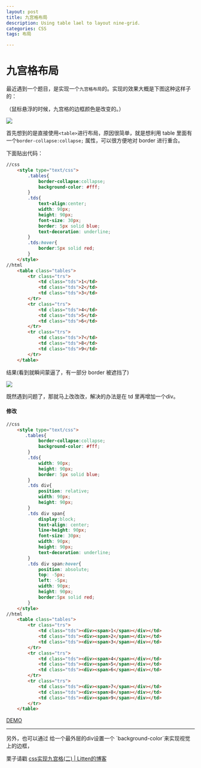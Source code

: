 ```yaml
---
layout: post
title: 九宫格布局
description: Using table lael to layout nine-grid.
categories: CSS
tags: 布局

---
```

# 九宫格布局

最近遇到一个题目，是实现一个`九宫格布局`的。实现的效果大概是下图这种这样子的：

（鼠标悬浮的时候，九宫格的边框颜色是改变的。）

![](http://oe29z351t.bkt.clouddn.com/_9TFOPOC%60@%60$4S%25KO%28B%601G2.png)

首先想到的是直接使用`<table>`进行布局，原因很简单，就是想利用 table 里面有一个`border-collapse:collapse;` 属性，可以很方便地对 border 进行重合。

下面贴出代码：

```html
//css
    <style type="text/css">     
        .tables{
            border-collapse:collapse;
            background-color: #fff;
        }
        .tds{
            text-align:center;
            width: 90px;
            height: 90px;
            font-size: 30px;
            border: 5px solid blue;
            text-decoration: underline;
        }
        .tds:hover{
            border:5px solid red;
        }
    </style>
//html
    <table class="tables">
        <tr class="trs">
            <td class="tds">1</td>
            <td class="tds">2</td>
            <td class="tds">3</td>
        </tr>
        <tr class="trs">
            <td class="tds">4</td>
            <td class="tds">5</td>
            <td class="tds">6</td>
        </tr>
        <tr class="trs">
            <td class="tds">7</td>
            <td class="tds">8</td>
            <td class="tds">9</td>
        </tr>
    </table>
```
 
结果(看到就瞬间蒙逼了，有一部分 border 被遮挡了)

![](http://oe29z351t.bkt.clouddn.com/H%601@O%25%285H01$UIUEIXD%60ZM9.png)


既然遇到问题了，那就马上改改改，解决的办法是在 td 里再增加一个div。

#### 修改
```html
//css
    <style type="text/css">     
       .tables{
            border-collapse:collapse;
            background-color: #fff;
        }
        .tds{
            width: 90px;
            height: 90px;
            border: 5px solid blue;
        }
        .tds div{
            position: relative;
            width: 90px;
            height: 90px;
        }
        .tds div span{
            display:block;
            text-align: center;
            line-height: 90px;
            font-size: 30px;
            width: 90px;
            height: 90px;
            text-decoration: underline;
        }
        .tds div span:hover{
            position: absolute;
            top: -5px;
            left: -5px;
            width: 90px;
            height: 90px;
            border:5px solid red;
        }
    </style>
//html 
    <table class="tables">
        <tr class="trs">
            <td class="tds"><div><span>1</span></div></td>
            <td class="tds"><div><span>2</span></div></td>
            <td class="tds"><div><span>3</span></div></td>
        </tr>
        <tr class="trs">
            <td class="tds"><div><span>4</span></div></td>
            <td class="tds"><div><span>5</span></div></td>
            <td class="tds"><div><span>6</span></div></td>
        </tr>
        <tr class="trs">
            <td class="tds"><div><span>7</span></div></td>
            <td class="tds"><div><span>8</span></div></td>
            <td class="tds"><div><span>9</span></div></td>
        </tr>
    </table>
```
[DEMO](https://jsfiddle.net/luoixie/gw3b90fc/)

<hr/>
另外，也可以通过 给一个最外层的div设置一个 `background-color`来实现视觉上的边框，

栗子请戳  [css实现九宫格(二) | Litten的博客](http://litten.github.io/2012/12/21/css-jiugongge2/)
